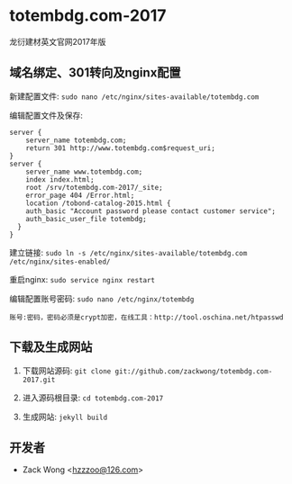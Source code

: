 totembdg.com-2017
=============

龙衍建材英文官网2017年版


域名绑定、301转向及nginx配置
-----

新建配置文件: ``sudo nano /etc/nginx/sites-available/totembdg.com``

编辑配置文件及保存: 

    server {
        server_name totembdg.com;
        return 301 http://www.totembdg.com$request_uri;
    }
    server {
        server_name www.totembdg.com;
        index index.html;
        root /srv/totembdg.com-2017/_site;
        error_page 404 /Error.html;
        location /tobond-catalog-2015.html {
        auth_basic "Account password please contact customer service";
        auth_basic_user_file totembdg;
      }
    }

建立链接: ``sudo ln -s /etc/nginx/sites-available/totembdg.com /etc/nginx/sites-enabled/``

重启nginx: ``sudo service nginx restart``

编辑配置账号密码: ``sudo nano /etc/nginx/totembdg``

    账号:密码，密码必须是crypt加密，在线工具：http://tool.oschina.net/htpasswd


下载及生成网站
-----

1. 下载网站源码: ``git clone git://github.com/zackwong/totembdg.com-2017.git``

2. 进入源码根目录: ``cd totembdg.com-2017``

3. 生成网站: ``jekyll build``


开发者
---------

* Zack Wong &lt;hzzzoo@126.com&gt;
